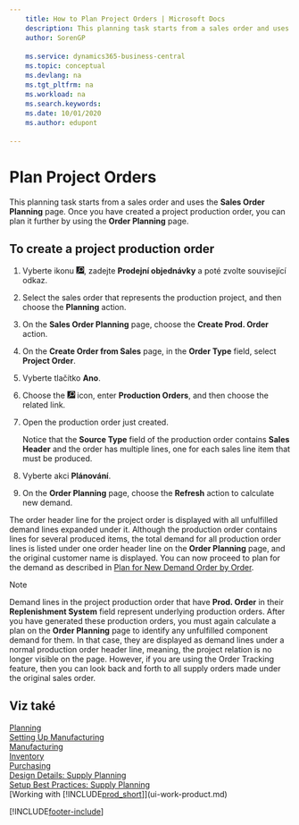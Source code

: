 ```yaml
---
    title: How to Plan Project Orders | Microsoft Docs
    description: This planning task starts from a sales order and uses the **Sales Order Planning** page. Once you have created a project production order, you can plan it further by using the **Order Planning** page.
    author: SorenGP

    ms.service: dynamics365-business-central
    ms.topic: conceptual
    ms.devlang: na
    ms.tgt_pltfrm: na
    ms.workload: na
    ms.search.keywords:
    ms.date: 10/01/2020
    ms.author: edupont

---
```

# Plan Project Orders
This planning task starts from a sales order and uses the **Sales Order Planning** page. Once you have created a project production order, you can plan it further by using the **Order Planning** page.

## To create a project production order

1. Vyberte ikonu ![Žárovky, která otevře funkci Řekněte mi](media/ui-search/search_small.png "Řekněte mi, co chcete dělat"), zadejte **Prodejní objednávky** a poté zvolte související odkaz.
2. Select the sales order that represents the production project, and then choose the **Planning** action.
4. On the **Sales Order Planning** page, choose  the **Create Prod. Order** action.
5. On the **Create Order from Sales** page, in the **Order Type** field, select **Project Order**.
6. Vyberte tlačítko **Ano**.
7. Choose the ![Lightbulb that opens the Tell Me feature](media/ui-search/search_small.png "Tell me what you want to do") icon, enter **Production Orders**, and then choose the related link.
8. Open the production order just created.

   Notice that the **Source Type** field of the production order contains **Sales Header** and the order has multiple lines, one for each sales line item that must be produced.
9. Vyberte akci **Plánování**.
10. On the **Order Planning** page, choose the **Refresh** action to calculate new demand.

The order header line for the project order is displayed with all unfulfilled demand lines expanded under it. Although the production order contains lines for several produced items, the total demand for all production order lines is listed under one order header line on the **Order Planning** page, and the original customer name is displayed. You can now proceed to plan for the demand as described in [Plan for New Demand Order by Order](production-how-to-plan-for-new-demand.md).

> [!NOTE]  
> Demand lines in the project production order that have **Prod. Order** in their **Replenishment System** field represent underlying production orders. After you have generated these production orders, you must again calculate a plan on the **Order Planning** page to identify any unfulfilled component demand for them. In that case, they are displayed as demand lines under a normal production order header line, meaning, the project relation is no longer visible on the page. However, if you are using the Order Tracking feature, then you can look back and forth to all supply orders made under the original sales order.

## Viz také
[Planning](production-planning.md)   
[Setting Up Manufacturing](production-configure-production-processes.md)  
[Manufacturing](production-manage-manufacturing.md)    
[Inventory](inventory-manage-inventory.md)  
[Purchasing](purchasing-manage-purchasing.md)  
[Design Details: Supply Planning](design-details-supply-planning.md)   
[Setup Best Practices: Supply Planning](setup-best-practices-supply-planning.md)  
[Working with [!INCLUDE[prod_short](includes/prod_short.md)]](ui-work-product.md)


[!INCLUDE[footer-include](includes/footer-banner.md)]